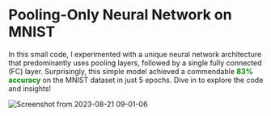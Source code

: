 # Pooling-Only Neural Network on MNIST

In this small code, I experimented with a unique neural network architecture that predominantly uses pooling layers, followed by a single fully connected (FC) layer. Surprisingly, this simple model achieved a commendable **<span style="color: green;">83% accuracy</span>** on the MNIST dataset in just 5 epochs. Dive in to explore the code and insights!



![Screenshot from 2023-08-21 09-01-06](https://github.com/abdulnim/MNIST_with_Pooling/assets/113373212/0e29b5e5-e2b8-490c-ba4a-0d574b8909aa)
